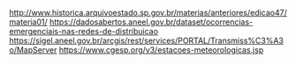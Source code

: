 http://www.historica.arquivoestado.sp.gov.br/materias/anteriores/edicao47/materia01/
https://dadosabertos.aneel.gov.br/dataset/ocorrencias-emergenciais-nas-redes-de-distribuicao
https://sigel.aneel.gov.br/arcgis/rest/services/PORTAL/Transmiss%C3%A3o/MapServer
https://www.cgesp.org/v3/estacoes-meteorologicas.jsp
